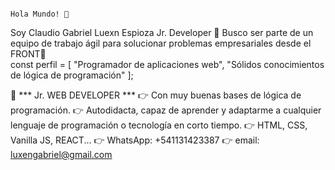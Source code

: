 
                                                                        Hola Mundo! 👋
Soy Claudio Gabriel Luexn Espioza
Jr. Developer 
🎯 Busco ser parte de un equipo de trabajo ágil para solucionar problemas empresariales desde el FRONT🚀
<br>
const perfil = [
    "Programador de aplicaciones web",
    "Sólidos conocimientos de lógica de programación"
];


📄 *** Jr. WEB DEVELOPER ***
👉 Con muy buenas bases de lógica de programación.
👉 Autodidacta, capaz de aprender y adaptarme a cualquier lenguaje de programación o tecnología en corto tiempo.
👉 HTML, CSS, Vanilla JS, REACT...
👉 WhatsApp: +541131423387
👉 email: luxengabriel@gmail.com
<!--
**Claudioluxt/Claudioluxt** is a ✨ _special_ ✨ repository because its `README.md` (this file) appears on your GitHub profile.

Here are some ideas to get you started:

- 🔭 I’m currently working on ...
- 🌱 I’m currently learning ...
- 👯 I’m looking to collaborate on ...
- 🤔 I’m looking for help with ...
- 💬 Ask me about ...
- 📫 How to reach me: ...
- 😄 Pronouns: ...
- ⚡ Fun fact: ...
-->
